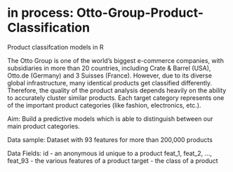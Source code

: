 # in process: Otto-Group-Product-Classification
Product classifcation models in R

The Otto Group is one of the world’s biggest e-commerce companies, with subsidiaries in more than 20 countries, including Crate & Barrel (USA), Otto.de (Germany) and 3 Suisses (France).
However, due to its diverse global infrastructure, many identical products get classified differently. 
Therefore, the quality of the product analysis depends heavily on the ability to accurately cluster similar products.
Each target category represents one of the important product categories (like fashion, electronics, etc.).

Aim:
Build a predictive models which is able to distinguish between our main product categories.

Data sample:
Dataset with 93 features for more than 200,000 products

Data Fields:
id - an anonymous id unique to a product
feat_1, feat_2, ..., feat_93 - the various features of a product
target - the class of a product

